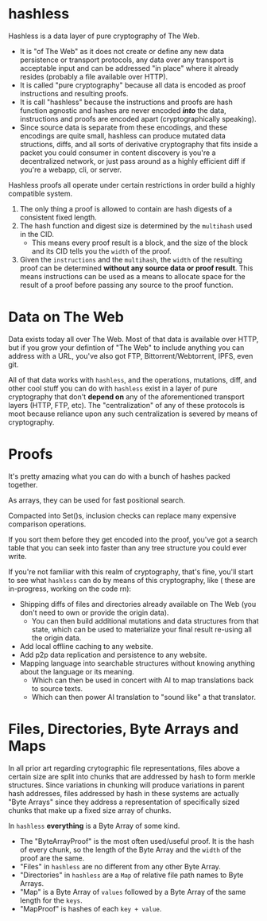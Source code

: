 # hashless

Hashless is a data layer of pure cryptography of The Web.

* It is "of The Web" as it does not create or define any new
  data persistence or transport protocols, any data over any
	transport is acceptable input and can be addressed "in place"
	where it already resides (probably a file available over HTTP).
* It is called "pure cryptography" because all data is encoded
  as proof instructions and resulting proofs.
* It is call "hashless" because the instructions and proofs
  are hash function agnostic and hashes are never encoded
	***into*** the data, instructions and proofs are encoded
	apart (cryptographically speaking).
* Since source data is separate from these encodings, and these
  encodings are quite small, hashless can produce mutated data
	structions, diffs, and all sorts of derivative cryptography
	that fits inside a packet you could consumer in content
	discovery is you're a decentralized network, or just pass
	around as a highly efficient diff if you're a webapp, cli,
	or server.

Hashless proofs all operate under certain restrictions in order
build a highly compatible system.

1. The only thing a proof is allowed to contain are hash digests
   of a consistent fixed length.
2. The hash function and digest size is determined by the `multihash`
   used in the CID.
	 * This means every proof result is a block, and the size of the block
	   and its CID tells you the `width` of the proof.
3. Given the `instructions` and the `multihash`, the `width`
   of the resulting proof can be determined **without any
	 source data or proof result**. This means instructions
	 can be used as a means to allocate space for the result
	 of a proof before passing any source to the proof function.

# Data on The Web

Data exists today all over The Web. Most of that data is available
over HTTP, but if you grow your defintion of "The Web" to include
anything you can address with a URL, you've also got FTP, Bittorrent/Webtorrent,
IPFS, even git.

All of that data works with `hashless`, and the operations, mutations,
diff, and other cool stuff you can do with `hashless` exist in a layer
of pure cryptography that don't **depend on** any of the aforementioned
transport layers (HTTP, FTP, etc). The "centralization" of any of these
protocols is moot because reliance upon any such centralization is severed
by means of cryptography.

# Proofs

It's pretty amazing what you can do with a bunch of hashes packed together.

As arrays, they can be used for fast positional search.

Compacted into Set()s, inclusion checks can replace many expensive comparison
operations.

If you sort them before they get encoded into the proof, you've got a search
table that you can seek into faster than any tree structure you could ever
write.

If you're not familiar with this realm of cryptography, that's fine, you'll
start to see what `hashless` can do by means of this cryptography, like (
these are in-progress, working on the code rn):

* Shipping diffs of files and directories already available on The Web (you
  don't need to own or provide the origin data).
	* You can then build additional mutations and data structures from
	  that state, which can be used to materialize your final result
		re-using all the origin data.
* Add local offline caching to any website.
* Add p2p data replication and persistence to any website.
* Mapping language into searchable structures without knowing anything about
  the language or its meaning.
  * Which can then be used in concert with AI to map translations back to source
	  texts.
  * Which can then power AI translation to "sound like" a that translator.

# Files, Directories, Byte Arrays and Maps

In all prior art regarding crytographic file representations, files above
a certain size are split into chunks that are addressed by hash to form
merkle structures. Since variations in chunking will produce variations
in parent hash addresses, files addressed by hash in these systems
are actually "Byte Arrays" since they address a representation of specifically
sized chunks that make up a fixed size array of chunks.

In `hashless` **everything** is a Byte Array of some kind.
* The "ByteArrayProof" is the most often used/useful proof. It
  is the hash of every chunk, so the length of the Byte Array
	and the `width` of the proof are the same.
* "Files" in `hashless` are no different from any other Byte Array.
* "Directories" in `hashless` are a `Map` of relative file path
  names to Byte Arrays.
* "Map" is a Byte Array of `values` followed by a Byte Array of
  the same length for the `keys`.
* "MapProof" is hashes of each `key + value`.


